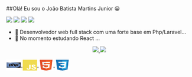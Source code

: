 ##Olá! Eu sou o João Batista Martins Junior 😀

<a href = "mailto:joao@souzacambos.com.br"><img src="https://camo.githubusercontent.com/6a0946c313d8cc545606a6026593b9fb457915e276654b498d3063bdac5f94e4/68747470733a2f2f696d672e736869656c64732e696f2f62616467652f4d6963726f736f66745f4f75746c6f6f6b2d3030373844343f7374796c653d666f722d7468652d6261646765266c6f676f3d6d6963726f736f66742d6f75746c6f6f6b266c6f676f436f6c6f723d7768697465266c696e6b3d6d61696c746f3a61666f6e736f66656c696369616e6f406c6976652e636f6d" target="_blank"></a>
  <a href="https://wa.me/5535998951447" rel="nofollow"><img src="https://camo.githubusercontent.com/9eb81374af0d126f965fea8a2a546668b20fa7ddb89bda3842534b87082955cd/68747470733a2f2f696d672e736869656c64732e696f2f62616467652f57686174734170702d3235443336363f7374796c653d666f722d7468652d6261646765266c6f676f3d7768617473617070266c6f676f436f6c6f723d7768697465266c696e6b3d68747470733a2f2f77612e6d652f35353335393937313033393835" target="_blank"></a> 
  <a href = "mailto:joaobatista0811@gmail.com"><img src="https://img.shields.io/badge/-Gmail-%23333?style=for-the-badge&logo=gmail&logoColor=white" target="_blank"></a>
  <a href="https://www.linkedin.com/in/Usuario/" target="_blank"><img src="https://img.shields.io/badge/-LinkedIn-%230077B5?style=for-the-badge&logo=linkedin&logoColor=white" target="_blank"></a> 

- 🔭 Desenvolvedor web full stack com uma forte base em Php/Laravel...
- 🌱 No momento estudando React ...
<div align="center">
  <a href="https://github.com/joaomrts">
  <img height="180em" src="https://github-readme-stats.vercel.app/api?username=joaomrts&show_icons=true&theme=dark&include_all_commits=true&count_private=true"/>
  <img height="180em" src="https://github-readme-stats.vercel.app/api/top-langs/?username=joaomrts&layout=compact&langs_count=7&theme=dark"/>
</div>

<div style="display: inline_block"><br>
  <img align="center" alt="Juan-Python" height="30" width="40" src="https://raw.githubusercontent.com/devicons/devicon/master/icons/php/php-original.svg">
  <img align="center" alt="Juan-Js" height="30" width="40" src="https://raw.githubusercontent.com/devicons/devicon/master/icons/javascript/javascript-plain.svg">
  <img align="center" alt="Juan-HTML" height="30" width="40" src="https://raw.githubusercontent.com/devicons/devicon/master/icons/html5/html5-original.svg">
  <img align="center" alt="Juan-CSS" height="30" width="40" src="https://raw.githubusercontent.com/devicons/devicon/master/icons/css3/css3-original.svg">

</div>
  
  ##
  
<div> 
  
</div>
